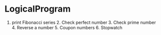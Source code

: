 # LogicalProgram
1. print Fibonacci series 2. Check perfect number                  3. Check prime number                  4. Reverse a number                  5. Coupon numbers                  6. Stopwatch
